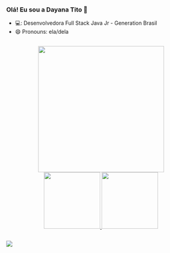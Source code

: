 ### Olá! Eu sou a Dayana Tito 👋


- 💻: Desenvolvedora Full Stack Java Jr - Generation Brasil
- 😄 Pronouns: ela/dela

##
 <div display= block align="center"><img width="335px" src="https://acegif.com/wp-content/uploads/cat-typing-12.gif"></div>
 
 <div align="center" >
  <a href="https://github.com/DayanaTito">
  <img height="150em" src="https://github-readme-stats.vercel.app/api?username=DayanaTito&show_icons=true&theme=dark&include_all_commits=true&count_private=true"/>
  <img height="150em" src="https://github-readme-stats.vercel.app/api/top-langs/?username=DayanaTito&layout=compact&langs_count=7&theme=dark"/>
</div>
  
  ##
  
 <div> 
  <a href="https://linkedin.com/in/dayanatito" target="_blank"><img src="https://img.shields.io/badge/-LinkedIn-%230077B5?style=for-the-badge&logo=linkedin&logoColor=white" target="_blank"></a> 
  
</div>
